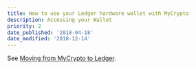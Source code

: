 ```yaml
---
title: How to use your Ledger hardware wallet with MyCrypto
description: Accessing your Wallet
priority: 2
date_published: '2018-04-18'
date_modified: '2018-12-14'
---
```


See [Moving from MyCrypto to Ledger](/how-to/migrating/moving-from-mycrypto-to-ledger).
